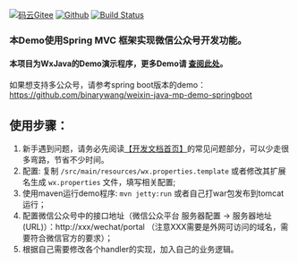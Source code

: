 [![码云Gitee](https://gitee.com/binary/weixin-java-mp-demo/badge/star.svg?theme=blue)](https://gitee.com/binary/weixin-java-mp-demo)
[![Github](http://github-svg-buttons.herokuapp.com/star.svg?user=binarywang&repo=weixin-java-mp-demo-springmvc&style=flat&background=1081C1)](https://github.com/binarywang/weixin-java-mp-demo-springmvc)
[![Build Status](https://travis-ci.org/binarywang/weixin-java-mp-demo-springmvc.svg?branch=master)](https://travis-ci.org/binarywang/weixin-java-mp-demo-springmvc)

### 本Demo使用Spring MVC 框架实现微信公众号开发功能。

#### 本项目为WxJava的Demo演示程序，更多Demo请 [查阅此处](https://github.com/Wechat-Group/WxJava/blob/master/demo.md)。

如果想支持多公众号，请参考spring boot版本的demo：https://github.com/binarywang/weixin-java-mp-demo-springboot

## 使用步骤：
1. 新手遇到问题，请务必先阅读[【开发文档首页】](https://github.com/Wechat-Group/WxJava/wiki)的常见问题部分，可以少走很多弯路，节省不少时间。
1. 配置: 复制 `/src/main/resources/wx.properties.template` 或者修改其扩展名生成 `wx.properties` 文件，填写相关配置;		
1. 使用maven运行demo程序: `mvn jetty:run`  或者自己打war包发布到tomcat运行；
1. 配置微信公众号中的接口地址（微信公众平台 服务器配置 -> 服务器地址(URL)）：http://xxx/wechat/portal （注意XXX需要是外网可访问的域名，需要符合微信官方的要求）；
1. 根据自己需要修改各个handler的实现，加入自己的业务逻辑。
	
